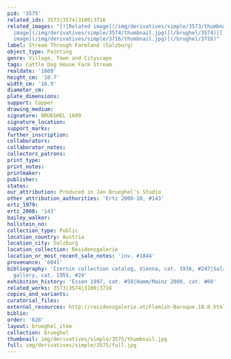 ```yaml
---
pid: '3575'
related_ids: 3573|3574|3100|3716
related_images: "[![Related image](/img/derivatives/simple/3573/thumbnail.jpg)](/brughel/3573)|[![Related
  image](/img/derivatives/simple/3574/thumbnail.jpg)](/brughel/3574)|[![Related image](/img/derivatives/simple/3100/thumbnail.jpg)](/brughel/3100)|[![Related
  image](/img/derivatives/simple/3716/thumbnail.jpg)](/brughel/3716)"
label: Stream Through Farmland (Salzburg)
object_type: Painting
genre: Village, Town and Cityscape
tags: Cattle Dog House Farm Stream
realdate: '1609'
height_cm: '10.7'
width_cm: '16.9'
diameter_cm: 
plate_dimensions: 
support: Copper
drawing_medium: 
signature: BRUEGHEL 1609
signature_location: 
support_marks: 
further_inscription: 
collaborators: 
collaborator_notes: 
collectors_patrons: 
print_type: 
print_notes: 
printmaker: 
publisher: 
states: 
our_attribution: Produced in Jan Brueghel's Studio
other_attribution_authorities: 'Ertz 2008-10, #143'
ertz_1979: 
ertz_2008: '143'
bailey_walker: 
hollstein_no: 
collection_type: Public
location_country: Austria
location_city: Salzburg
location_collection: Residenzgalerie
location_or_most_recent_sale_notes: 'inv. #1844'
provenance: '6041'
bibliography: 'Czernin collection catalog, Vienna, cat. 1936, #247|Salzburg residence
  gallery, cat. 1955, #24'
exhibition_history: 'Essen 1997, cat. #58|Hamm/Mainz 2000, cat. #60'
related_works: 3573|3574|3100|3716
copies_and_variants: 
curatorial_files: 
external_resources: http://residenzgalerie.at/Flemish-Baroque.18.0.html?&L=1&cHash=86dc4fb895&tx_csimageexplorer_pi1
biblio: 
order: '628'
layout: brueghel_item
collection: brueghel
thumbnail: img/derivatives/simple/3575/thumbnail.jpg
full: img/derivatives/simple/3575/full.jpg
---
```

